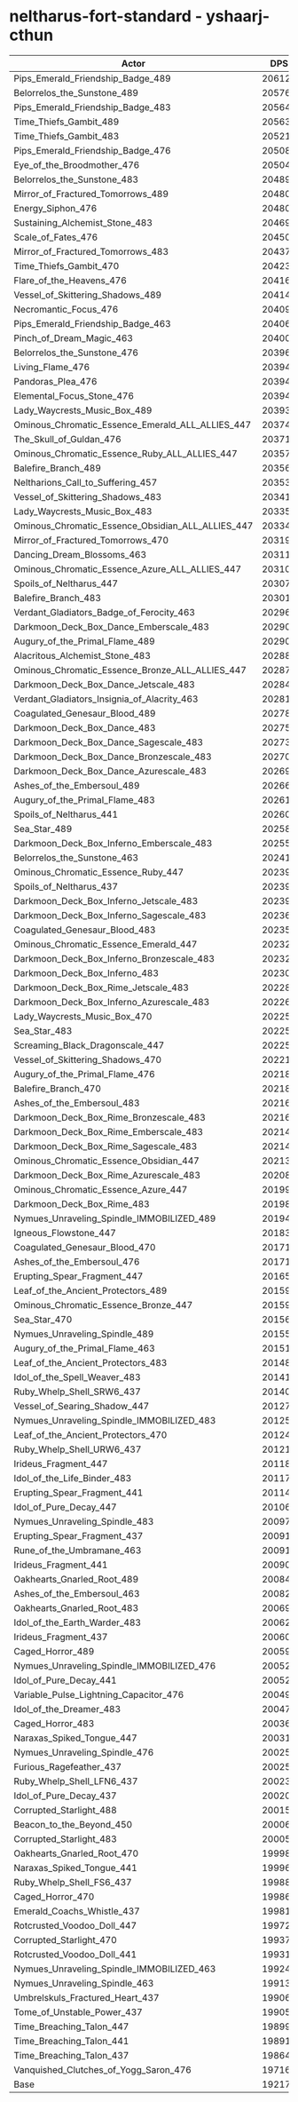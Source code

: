 # neltharus-fort-standard - yshaarj-cthun
| Actor | DPS | Increase |
|---|:---:|:---:|
|Pips_Emerald_Friendship_Badge_489|206129|7.26%|
|Belorrelos_the_Sunstone_489|205768|7.07%|
|Pips_Emerald_Friendship_Badge_483|205648|7.01%|
|Time_Thiefs_Gambit_489|205634|7.01%|
|Time_Thiefs_Gambit_483|205219|6.79%|
|Pips_Emerald_Friendship_Badge_476|205085|6.72%|
|Eye_of_the_Broodmother_476|205040|6.70%|
|Belorrelos_the_Sunstone_483|204896|6.62%|
|Mirror_of_Fractured_Tomorrows_489|204809|6.58%|
|Energy_Siphon_476|204805|6.57%|
|Sustaining_Alchemist_Stone_483|204697|6.52%|
|Scale_of_Fates_476|204506|6.42%|
|Mirror_of_Fractured_Tomorrows_483|204371|6.35%|
|Time_Thiefs_Gambit_470|204234|6.28%|
|Flare_of_the_Heavens_476|204169|6.24%|
|Vessel_of_Skittering_Shadows_489|204140|6.23%|
|Necromantic_Focus_476|204097|6.21%|
|Pips_Emerald_Friendship_Badge_463|204060|6.19%|
|Pinch_of_Dream_Magic_463|204001|6.16%|
|Belorrelos_the_Sunstone_476|203964|6.14%|
|Living_Flame_476|203949|6.13%|
|Pandoras_Plea_476|203942|6.12%|
|Elemental_Focus_Stone_476|203941|6.12%|
|Lady_Waycrests_Music_Box_489|203933|6.12%|
|Ominous_Chromatic_Essence_Emerald_ALL_ALLIES_447|203749|6.02%|
|The_Skull_of_Guldan_476|203716|6.01%|
|Ominous_Chromatic_Essence_Ruby_ALL_ALLIES_447|203574|5.93%|
|Balefire_Branch_489|203562|5.93%|
|Neltharions_Call_to_Suffering_457|203530|5.91%|
|Vessel_of_Skittering_Shadows_483|203414|5.85%|
|Lady_Waycrests_Music_Box_483|203356|5.82%|
|Ominous_Chromatic_Essence_Obsidian_ALL_ALLIES_447|203344|5.81%|
|Mirror_of_Fractured_Tomorrows_470|203194|5.74%|
|Dancing_Dream_Blossoms_463|203117|5.70%|
|Ominous_Chromatic_Essence_Azure_ALL_ALLIES_447|203101|5.69%|
|Spoils_of_Neltharus_447|203077|5.67%|
|Balefire_Branch_483|203016|5.64%|
|Verdant_Gladiators_Badge_of_Ferocity_463|202963|5.62%|
|Darkmoon_Deck_Box_Dance_Emberscale_483|202906|5.59%|
|Augury_of_the_Primal_Flame_489|202906|5.59%|
|Alacritous_Alchemist_Stone_483|202889|5.58%|
|Ominous_Chromatic_Essence_Bronze_ALL_ALLIES_447|202878|5.57%|
|Darkmoon_Deck_Box_Dance_Jetscale_483|202841|5.55%|
|Verdant_Gladiators_Insignia_of_Alacrity_463|202811|5.54%|
|Coagulated_Genesaur_Blood_489|202787|5.52%|
|Darkmoon_Deck_Box_Dance_483|202758|5.51%|
|Darkmoon_Deck_Box_Dance_Sagescale_483|202739|5.50%|
|Darkmoon_Deck_Box_Dance_Bronzescale_483|202702|5.48%|
|Darkmoon_Deck_Box_Dance_Azurescale_483|202691|5.47%|
|Ashes_of_the_Embersoul_489|202661|5.46%|
|Augury_of_the_Primal_Flame_483|202611|5.43%|
|Spoils_of_Neltharus_441|202603|5.43%|
|Sea_Star_489|202581|5.42%|
|Darkmoon_Deck_Box_Inferno_Emberscale_483|202556|5.40%|
|Belorrelos_the_Sunstone_463|202416|5.33%|
|Ominous_Chromatic_Essence_Ruby_447|202399|5.32%|
|Spoils_of_Neltharus_437|202398|5.32%|
|Darkmoon_Deck_Box_Inferno_Jetscale_483|202391|5.32%|
|Darkmoon_Deck_Box_Inferno_Sagescale_483|202365|5.30%|
|Coagulated_Genesaur_Blood_483|202353|5.30%|
|Ominous_Chromatic_Essence_Emerald_447|202327|5.28%|
|Darkmoon_Deck_Box_Inferno_Bronzescale_483|202326|5.28%|
|Darkmoon_Deck_Box_Inferno_483|202309|5.27%|
|Darkmoon_Deck_Box_Rime_Jetscale_483|202282|5.26%|
|Darkmoon_Deck_Box_Inferno_Azurescale_483|202262|5.25%|
|Lady_Waycrests_Music_Box_470|202255|5.25%|
|Sea_Star_483|202255|5.25%|
|Screaming_Black_Dragonscale_447|202254|5.25%|
|Vessel_of_Skittering_Shadows_470|202215|5.23%|
|Augury_of_the_Primal_Flame_476|202185|5.21%|
|Balefire_Branch_470|202181|5.21%|
|Ashes_of_the_Embersoul_483|202168|5.20%|
|Darkmoon_Deck_Box_Rime_Bronzescale_483|202160|5.20%|
|Darkmoon_Deck_Box_Rime_Emberscale_483|202142|5.19%|
|Darkmoon_Deck_Box_Rime_Sagescale_483|202142|5.19%|
|Ominous_Chromatic_Essence_Obsidian_447|202131|5.18%|
|Darkmoon_Deck_Box_Rime_Azurescale_483|202088|5.16%|
|Ominous_Chromatic_Essence_Azure_447|201993|5.11%|
|Darkmoon_Deck_Box_Rime_483|201983|5.11%|
|Nymues_Unraveling_Spindle_IMMOBILIZED_489|201941|5.08%|
|Igneous_Flowstone_447|201834|5.03%|
|Coagulated_Genesaur_Blood_470|201711|4.96%|
|Ashes_of_the_Embersoul_476|201710|4.96%|
|Erupting_Spear_Fragment_447|201650|4.93%|
|Leaf_of_the_Ancient_Protectors_489|201593|4.90%|
|Ominous_Chromatic_Essence_Bronze_447|201591|4.90%|
|Sea_Star_470|201560|4.89%|
|Nymues_Unraveling_Spindle_489|201550|4.88%|
|Augury_of_the_Primal_Flame_463|201517|4.86%|
|Leaf_of_the_Ancient_Protectors_483|201489|4.85%|
|Idol_of_the_Spell_Weaver_483|201415|4.81%|
|Ruby_Whelp_Shell_SRW6_437|201402|4.80%|
|Vessel_of_Searing_Shadow_447|201278|4.74%|
|Nymues_Unraveling_Spindle_IMMOBILIZED_483|201256|4.73%|
|Leaf_of_the_Ancient_Protectors_470|201244|4.72%|
|Ruby_Whelp_Shell_URW6_437|201217|4.71%|
|Irideus_Fragment_447|201183|4.69%|
|Idol_of_the_Life_Binder_483|201171|4.68%|
|Erupting_Spear_Fragment_441|201141|4.67%|
|Idol_of_Pure_Decay_447|201066|4.63%|
|Nymues_Unraveling_Spindle_483|200974|4.58%|
|Erupting_Spear_Fragment_437|200915|4.55%|
|Rune_of_the_Umbramane_463|200911|4.55%|
|Irideus_Fragment_441|200907|4.55%|
|Oakhearts_Gnarled_Root_489|200846|4.51%|
|Ashes_of_the_Embersoul_463|200823|4.50%|
|Oakhearts_Gnarled_Root_483|200692|4.43%|
|Idol_of_the_Earth_Warder_483|200624|4.40%|
|Irideus_Fragment_437|200605|4.39%|
|Caged_Horror_489|200593|4.38%|
|Nymues_Unraveling_Spindle_IMMOBILIZED_476|200524|4.35%|
|Idol_of_Pure_Decay_441|200523|4.35%|
|Variable_Pulse_Lightning_Capacitor_476|200497|4.33%|
|Idol_of_the_Dreamer_483|200479|4.32%|
|Caged_Horror_483|200367|4.26%|
|Naraxas_Spiked_Tongue_447|200316|4.24%|
|Nymues_Unraveling_Spindle_476|200256|4.21%|
|Furious_Ragefeather_437|200253|4.21%|
|Ruby_Whelp_Shell_LFN6_437|200236|4.20%|
|Idol_of_Pure_Decay_437|200206|4.18%|
|Corrupted_Starlight_488|200158|4.16%|
|Beacon_to_the_Beyond_450|200062|4.11%|
|Corrupted_Starlight_483|200051|4.10%|
|Oakhearts_Gnarled_Root_470|199981|4.06%|
|Naraxas_Spiked_Tongue_441|199960|4.05%|
|Ruby_Whelp_Shell_FS6_437|199884|4.01%|
|Caged_Horror_470|199868|4.00%|
|Emerald_Coachs_Whistle_437|199815|3.98%|
|Rotcrusted_Voodoo_Doll_447|199723|3.93%|
|Corrupted_Starlight_470|199376|3.75%|
|Rotcrusted_Voodoo_Doll_441|199312|3.72%|
|Nymues_Unraveling_Spindle_IMMOBILIZED_463|199248|3.68%|
|Nymues_Unraveling_Spindle_463|199132|3.62%|
|Umbrelskuls_Fractured_Heart_437|199062|3.59%|
|Tome_of_Unstable_Power_437|199058|3.58%|
|Time_Breaching_Talon_447|198995|3.55%|
|Time_Breaching_Talon_441|198910|3.51%|
|Time_Breaching_Talon_437|198643|3.37%|
|Vanquished_Clutches_of_Yogg_Saron_476|197169|2.60%|
|Base|192172|0.00%|
